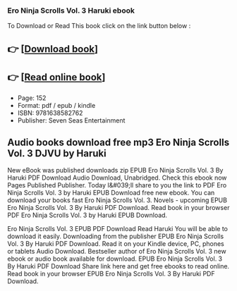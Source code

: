 ### Ero Ninja Scrolls Vol. 3 Haruki ebook

To Download or Read This book click on the link button below :

## 👉  [**[Download book](http://get-pdfs.com/download.php?group=book&from=github.com&id=635580&lnk=1065 "Download book")**]

## 👉  [**[Read online book](http://get-pdfs.com/download.php?group=book&from=github.com&id=635580&lnk=1065 "Read online book")**]


* Page: 152
* Format: pdf / epub / kindle
* ISBN: 9781638582762
* Publisher: Seven Seas Entertainment



## Audio books download free mp3 Ero Ninja Scrolls Vol. 3 DJVU by Haruki


New eBook was published downloads zip EPUB Ero Ninja Scrolls Vol. 3 By Haruki PDF Download Audio Download, Unabridged. Check this ebook now Pages Published Publisher. Today I&amp;#039;ll share to you the link to PDF Ero Ninja Scrolls Vol. 3 by Haruki EPUB Download free new ebook. You can download your books fast Ero Ninja Scrolls Vol. 3. Novels - upcoming EPUB Ero Ninja Scrolls Vol. 3 By Haruki PDF Download. Read book in your browser PDF Ero Ninja Scrolls Vol. 3 by Haruki EPUB Download.

Ero Ninja Scrolls Vol. 3 EPUB PDF Download Read Haruki You will be able to download it easily. Downloading from the publisher EPUB Ero Ninja Scrolls Vol. 3 By Haruki PDF Download. Read it on your Kindle device, PC, phones or tablets Audio Download. Bestseller author of Ero Ninja Scrolls Vol. 3 new ebook or audio book available for download. EPUB Ero Ninja Scrolls Vol. 3 By Haruki PDF Download Share link here and get free ebooks to read online. Read book in your browser EPUB Ero Ninja Scrolls Vol. 3 By Haruki PDF Download.





